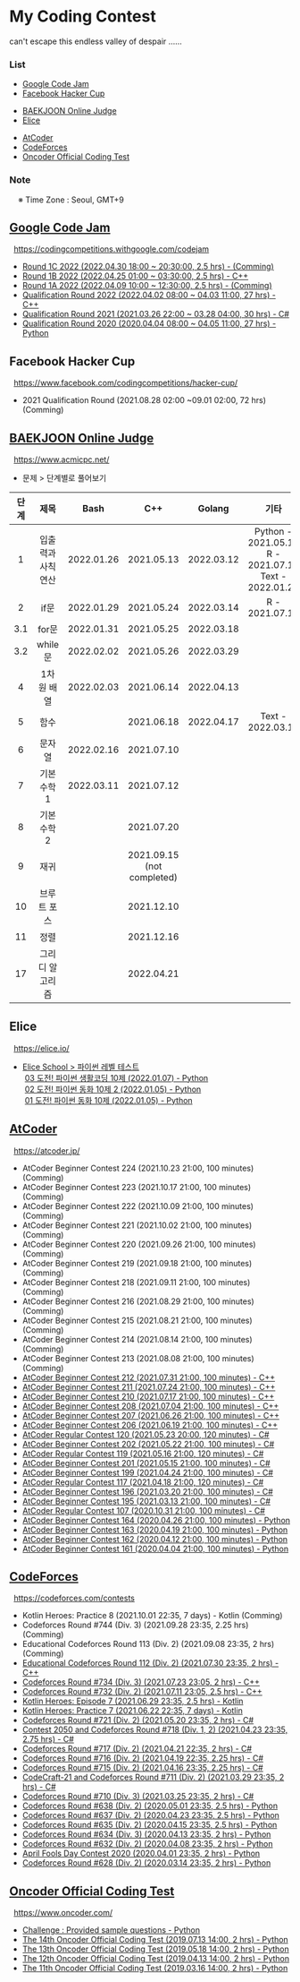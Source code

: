 # My Coding Contest

can't escape this endless valley of despair ……


### **List**

- [Google Code Jam](#google-code-jam)
- [Facebook Hacker Cup](#facebook-hacker-cup)<p>
- [BAEKJOON Online Judge](#baekjoon-online-judge)
- [Elice](#elice)<p>
- [AtCoder](#atcoder)
- [CodeForces](#codeforces)
- [Oncoder Official Coding Test](#oncoder-official-coding-test)


### Note

&nbsp;&nbsp;&nbsp;&nbsp;※ Time Zone : Seoul, GMT+9


## [Google Code Jam](/Google/CodeJam)

&nbsp;&nbsp;https://codingcompetitions.withgoogle.com/codejam
- [Round 1C 2022 (2022.04.30 18:00 ~ 20:30:00, 2.5 hrs) - (Comming)]()
- [Round 1B 2022 (2022.04.25 01:00 ~ 03:30:00, 2.5 hrs) - C++](/Google/CodeJam/2022%20Round%201B#google-code-jam-2022---round-1b)
- [Round 1A 2022 (2022.04.09 10:00 ~ 12:30:00, 2.5 hrs) - (Comming)]()
- [Qualification Round 2022 (2022.04.02 08:00 ~ 04.03 11:00, 27 hrs) - C++](/Google/CodeJam/2022%20Qualification%20Round#google-code-jam-2022---qualification-round)
- [Qualification Round 2021 (2021.03.26 22:00 ~ 03.28 04:00, 30 hrs) - C#](/Google/CodeJam/2021%20Qualification%20Round#google-code-jam-2021---qualification-round)
- [Qualification Round 2020 (2020.04.04 08:00 ~ 04.05 11:00, 27 hrs) - Python](/Google/CodeJam/2020%20Qualification%20Round#google-code-jam-2020---qualification-round)


## Facebook Hacker Cup

&nbsp;&nbsp;https://www.facebook.com/codingcompetitions/hacker-cup/

- 2021 Qualification Round (2021.08.28 02:00 ~09.01 02:00, 72 hrs) (Comming)


## [BAEKJOON Online Judge](/BaekJoon/Problems/Step)

&nbsp;&nbsp;https://www.acmicpc.net/

- 문제 > 단계별로 풀어보기

| 단계 | 제목 | Bash | C++ | Golang | 기타 | 바로가기 |
| :-: | :-: | :-: | :-: | :-: | :-: | :-: |
| 1 | 입출력과 사칙연산 | 2022.01.26 | 2021.05.13 | 2022.03.12 | Python - 2021.05.13<br>R - 2021.07.11<br>Text - 2022.01.26 | [Link](/BaekJoon/Problems/Step/01#baekjoon-online-judge) |
| 2 | if문 | 2022.01.29 | 2021.05.24 | 2022.03.14 | R - 2021.07.14 | [Link](/BaekJoon/Problems/Step/02#baekjoon-online-judge) |
| 3.1 | for문 | 2022.01.31 | 2021.05.25 | 2022.03.18 | | [Link](/BaekJoon/Problems/Step/03-1#baekjoon-online-judge) |
| 3.2 | while문 | 2022.02.02 | 2021.05.26 | 2022.03.29 | | [Link](/BaekJoon/Problems/Step/03-2#baekjoon-online-judge) |
| 4 | 1차원 배열 | 2022.02.03 | 2021.06.14 | 2022.04.13 | | [Link](/BaekJoon/Problems/Step/04#baekjoon-online-judge) |
| 5 | 함수 | | 2021.06.18 | 2022.04.17 | Text - 2022.03.11 | [Link](/BaekJoon/Problems/Step/05#baekjoon-online-judge) |
| 6 | 문자열 | 2022.02.16 | 2021.07.10 | | | [Link](/BaekJoon/Problems/Step/06#baekjoon-online-judge) |
| 7 | 기본 수학 1 | 2022.03.11 | 2021.07.12 | | | [Link](/BaekJoon/Problems/Step/07#baekjoon-online-judge) |
| 8 | 기본 수학 2 | | 2021.07.20 | | | [Link](/BaekJoon/Problems/Step/08#baekjoon-online-judge) |
| 9 | 재귀 | | 2021.09.15<br>(not completed) | | | [Link](/BaekJoon/Problems/Step/09#baekjoon-online-judge) |
| 10 | 브루트 포스 | | 2021.12.10 | | | [Link](/BaekJoon/Problems/Step/10#baekjoon-online-judge) |
| 11 | 정렬 | | 2021.12.16 | | | [Link](/BaekJoon/Problems/Step/11#baekjoon-online-judge) |
| 17 | 그리디 알고리즘 | | 2022.04.21 | | | [Link](/BaekJoon/Problems/Step/17#baekjoon-online-judge) |


## Elice

&nbsp;&nbsp;https://elice.io/

- [Elice School > 파이썬 레벨 테스트](/Elice/School/PythonLevelTest)  
&nbsp;[03 도전! 파이썬 생활코딩 10제 (2022.01.07) - Python](/Elice/School/PythonLevelTest/03#elice-school)  
&nbsp;[02 도전! 파이썬 동화 10제 2 (2022.01.05) - Python](/Elice/School/PythonLevelTest/02#elice-school)  
&nbsp;[01 도전! 파이썬 동화 10제 (2022.01.05) - Python](/Elice/School/PythonLevelTest/01#elice-school)


## [AtCoder](/AtCoder/Contest)

&nbsp;&nbsp;https://atcoder.jp/

- AtCoder Beginner Contest 224 (2021.10.23 21:00, 100 minutes) (Comming)
- AtCoder Beginner Contest 223 (2021.10.17 21:00, 100 minutes) (Comming)
- AtCoder Beginner Contest 222 (2021.10.09 21:00, 100 minutes) (Comming)
- AtCoder Beginner Contest 221 (2021.10.02 21:00, 100 minutes) (Comming)
- AtCoder Beginner Contest 220 (2021.09.26 21:00, 100 minutes) (Comming)
- AtCoder Beginner Contest 219 (2021.09.18 21:00, 100 minutes) (Comming)
- AtCoder Beginner Contest 218 (2021.09.11 21:00, 100 minutes) (Comming)
- AtCoder Beginner Contest 216 (2021.08.29 21:00, 100 minutes) (Comming)
- AtCoder Beginner Contest 215 (2021.08.21 21:00, 100 minutes) (Comming)
- AtCoder Beginner Contest 214 (2021.08.14 21:00, 100 minutes) (Comming)
- AtCoder Beginner Contest 213 (2021.08.08 21:00, 100 minutes) (Comming)
- [AtCoder Beginner Contest 212 (2021.07.31 21:00, 100 minutes) - C++](/AtCoder/Contest/Beginner0212#atcoder-beginner-contest-212)
- [AtCoder Beginner Contest 211 (2021.07.24 21:00, 100 minutes) - C++](/AtCoder/Contest/Beginner0211#atcoder-beginner-contest-211)
- [AtCoder Beginner Contest 210 (2021.07.17 21:00, 100 minutes) - C++](/AtCoder/Contest/Beginner0210#atcoder-beginner-contest-210)
- [AtCoder Beginner Contest 208 (2021.07.04 21:00, 100 minutes) - C++](/AtCoder/Contest/Beginner0208#atcoder-beginner-contest-208)
- [AtCoder Beginner Contest 207 (2021.06.26 21:00, 100 minutes) - C++](/AtCoder/Contest/Beginner0207#atcoder-beginner-contest-207)
- [AtCoder Beginner Contest 206 (2021.06.19 21:00, 100 minutes) - C++](/AtCoder/Contest/Beginner0206#atcoder-beginner-contest-206)
- [AtCoder Regular Contest 120 (2021.05.23 20:00, 120 minutes) - C#](/AtCoder/Contest/Regular0120#atcoder-regular-contest-120)
- [AtCoder Beginner Contest 202 (2021.05.22 21:00, 100 minutes) - C#](/AtCoder/Contest/Beginner0202#atcoder-beginner-contest-202)
- [AtCoder Regular Contest 119 (2021.05.16 21:00, 120 minutes) - C#](/AtCoder/Contest/Regular0119#atcoder-regular-contest-119)
- [AtCoder Beginner Contest 201 (2021.05.15 21:00, 100 minutes) - C#](/AtCoder/Contest/Beginner0201#atcoder-beginner-contest-201)
- [AtCoder Beginner Contest 199 (2021.04.24 21:00, 100 minutes) - C#](/AtCoder/Contest/Beginner0199#atcoder-beginner-contest-199)
- [AtCoder Regular Contest 117 (2021.04.18 21:00, 120 minutes) - C#](/AtCoder/Contest/Regular0117#atcoder-regular-contest-117)
- [AtCoder Beginner Contest 196 (2021.03.20 21:00, 100 minutes) - C#](/AtCoder/Contest/Beginner0196#atcoder-beginner-contest-196)
- [AtCoder Beginner Contest 195 (2021.03.13 21:00, 100 minutes) - C#](/AtCoder/Contest/Beginner0195#atcoder-beginner-contest-195)
- [AtCoder Regular Contest 107 (2020.10.31 21:00, 100 minutes) - C#](/AtCoder/Contest/Regular0107#atcoder-regular-contest-107)
- [AtCoder Beginner Contest 164 (2020.04.26 21:00, 100 minutes) - Python](/AtCoder/Contest/Beginner0164#atcoder-beginner-contest-164)
- [AtCoder Beginner Contest 163 (2020.04.19 21:00, 100 minutes) - Python](/AtCoder/Contest/Beginner0163#atcoder-beginner-contest-163)
- [AtCoder Beginner Contest 162 (2020.04.12 21:00, 100 minutes) - Python](/AtCoder/Contest/Beginner0162#atcoder-beginner-contest-162)
- [AtCoder Beginner Contest 161 (2020.04.04 21:00, 100 minutes) - Python](/AtCoder/Contest/Beginner0161#atcoder-beginner-contest-161)


## [CodeForces](/CodeForces/Contest)

&nbsp;&nbsp;https://codeforces.com/contests

- Kotlin Heroes: Practice 8 (2021.10.01 22:35, 7 days) - Kotlin (Comming)
- Codeforces Round #744 (Div. 3) (2021.09.28 23:35, 2.25 hrs) (Comming)
- Educational Codeforces Round 113 (Div. 2) (2021.09.08 23:35, 2 hrs) (Comming)
- [Educational Codeforces Round 112 (Div. 2) (2021.07.30 23:35, 2 hrs) - C++](/CodeForces/Contest/RoundE0112#educational-codeforces-round-112-rated-for-div-2)
- [Codeforces Round #734 (Div. 3) (2021.07.23 23:05, 2 hrs) - C++](/CodeForces/Contest/Round0734#codeforces-round-734-div-3)
- [Codeforces Round #732 (Div. 2) (2021.07.11 23:05, 2.5 hrs) - C++](/CodeForces/Contest/Round0732#codeforces-round-732-div-2)
- [Kotlin Heroes: Episode 7 (2021.06.29 23:35, 2.5 hrs) - Kotlin](/CodeForces/Contest/Kotlin%20Heroes%20Episode%207#kotlin-heroes-episode-7)
- [Kotlin Heroes: Practice 7 (2021.06.22 22:35, 7 days) - Kotlin](/CodeForces/Contest/Kotlin%20Heroes%20Practice%207#kotlin-heroes-practice-7)
- [Codeforces Round #721 (Div. 2) (2021.05.20 23:35, 2 hrs) - C#](/CodeForces/Contest/Round0721#codeforces-round-721-div-2)
- [Contest 2050 and Codeforces Round #718 (Div. 1, 2) (2021.04.23 23:35, 2.75 hrs) - C#](/CodeForces/Contest/Round0718#contest-2050-and-codeforces-round-718-div-1-2)
- [Codeforces Round #717 (Div. 2) (2021.04.21 22:35, 2 hrs) - C#](/CodeForces/Contest/Round0717#codeforces-round-717-div-2)
- [Codeforces Round #716 (Div. 2) (2021.04.19 22:35, 2.25 hrs) - C#](/CodeForces/Contest/Round0716#codeforces-round-716-div-2)
- [Codeforces Round #715 (Div. 2) (2021.04.16 23:35, 2.25 hrs) - C#](/CodeForces/Contest/Round0715#codeforces-round-715-div-2)
- [CodeCraft-21 and Codeforces Round #711 (Div. 2) (2021.03.29 23:35, 2 hrs) - C#](/CodeForces/Contest/Round0711#codecraft-21-and-codeforces-round-711-div-2)
- [Codeforces Round #710 (Div. 3) (2021.03.25 23:35, 2 hrs) - C#](/CodeForces/Contest/Round0710#codeforces-round-710-div-3)
- [Codeforces Round #638 (Div. 2) (2020.05.01 23:35, 2.5 hrs) - Python](/CodeForces/Contest/Round0638#codeforces-round-638-div-2)
- [Codeforces Round #637 (Div. 2) (2020.04.23 23:35, 2.5 hrs) - Python](/CodeForces/Contest/Round0637#codeforces-round-637-div-2)
- [Codeforces Round #635 (Div. 2) (2020.04.15 23:35, 2.5 hrs) - Python](/CodeForces/Contest/Round0635#codeforces-round-635-div-2)
- [Codeforces Round #634 (Div. 3) (2020.04.13 23:35, 2 hrs) - Python](/CodeForces/Contest/Round0634#codeforces-round-634-div-3)
- [Codeforces Round #632 (Div. 2) (2020.04.08 23:35, 2 hrs) - Python](/CodeForces/Contest/Round0632#codeforces-round-632-div-2)
- [April Fools Day Contest 2020 (2020.04.01 23:35, 2 hrs) - Python](/CodeForces/Contest/April%20Fools%20Day%20Contest%202020#april-fools-day-contest-2020)
- [Codeforces Round #628 (Div. 2) (2020.03.14 23:35, 2 hrs) - Python](/CodeForces/Contest/Round0628#codeforces-round-628-div-2)


## [Oncoder Official Coding Test](/Oncoder)

&nbsp;&nbsp;https://www.oncoder.com/

- [Challenge : Provided sample questions - Python](/Oncoder/Challenge)
- [The 14th Oncoder Official Coding Test (2019.07.13 14:00, 2 hrs) - Python](/Oncoder/14th_20190713#oncoder-official-coding-test)
- [The 13th Oncoder Official Coding Test (2019.05.18 14:00, 2 hrs) - Python](/Oncoder/13th_20190518#oncoder-official-coding-test)
- [The 12th Oncoder Official Coding Test (2019.04.13 14:00, 2 hrs) - Python](/Oncoder/12th_20190413#oncoder-official-coding-test)
- [The 11th Oncoder Official Coding Test (2019.03.16 14:00, 2 hrs) - Python](/Oncoder/11th_20190316#oncoder-official-coding-test)